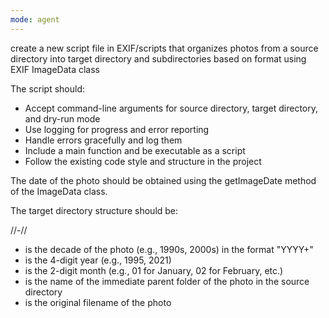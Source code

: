 ```yaml
---
mode: agent
---
```

create a new script file in EXIF/scripts that organizes photos from a source directory into target directory and subdirectories based on format using EXIF ImageData class

The script should:

- Accept command-line arguments for source directory, target directory, and dry-run mode
- Use logging for progress and error reporting
- Handle errors gracefully and log them
- Include a main function and be executable as a script 
- Follow the existing code style and structure in the project

The date of the photo should be obtained using the getImageDate method of the ImageData class.

The target directory structure should be:

<decade>/<year>/<year>-<month>/<parent folder>/<filename>

- <decade> is the decade of the photo (e.g., 1990s, 2000s) in the format "YYYY+"
- <year> is the 4-digit year (e.g., 1995, 2021)
- <month> is the 2-digit month (e.g., 01 for January, 02 for February, etc.)
- <parent folder> is the name of the immediate parent folder of the photo in the source directory
- <filename> is the original filename of the photo
